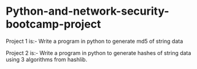 # Python-and-network-security-bootcamp-project

Project 1 is:-
Write a program in python to generate md5 of string data

Project 2 is:-
Write a program in python to generate hashes of string data using 3 algorithms from hashlib.



